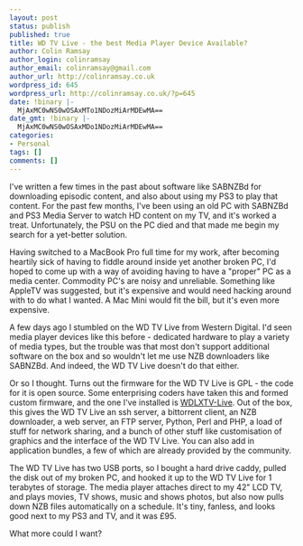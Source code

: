 ```yaml
---
layout: post
status: publish
published: true
title: WD TV Live - the best Media Player Device Available?
author: Colin Ramsay
author_login: colinramsay
author_email: colinramsay@gmail.com
author_url: http://colinramsay.co.uk
wordpress_id: 645
wordpress_url: http://colinramsay.co.uk/?p=645
date: !binary |-
  MjAxMC0wNS0wOSAxMTo1NDozMiArMDEwMA==
date_gmt: !binary |-
  MjAxMC0wNS0wOSAxMDo1NDozMiArMDEwMA==
categories:
- Personal
tags: []
comments: []
---
```

<p>I've written a few times in the past about software like SABNZBd for downloading episodic content, and also about using my PS3 to play that content. For the past few months, I've been using an old PC with SABNZBd and PS3 Media Server to watch HD content on my TV, and it's worked a treat. Unfortunately, the PSU on the PC died and that made me begin my search for a yet-better solution.</p>
<p>Having switched to a MacBook Pro full time for my work, after becoming heartily sick of having to fiddle around inside yet another broken PC, I'd hoped to come up with a way of avoiding having to have a "proper" PC as a media center. Commodity PC's are noisy and unreliable. Something like AppleTV was suggested, but it's expensive and would need hacking around with to do what I wanted. A Mac Mini would fit the bill, but it's even more expensive.</p>
<p>A few days ago I stumbled on the WD TV Live from Western Digital. I'd seen media player devices like this before - dedicated hardware to play a variety of media types, but the trouble was that most don't support additional software on the box and so wouldn't let me use NZB downloaders like SABNZBd. And indeed, the WD TV Live doesn't do that either.</p>
<p>Or so I thought. Turns out the firmware for the WD TV Live is GPL - the code for it is open source. Some enterprising coders have taken this and formed custom firmware, and the one I've installed is <a href="http://b-rad.cc/wdlxtv-live/">WDLXTV-Live</a>. Out of the box, this gives the WD TV Live an ssh server, a bittorrent client, an NZB downloader, a web server, an FTP server, Python, Perl and PHP, a load of stuff for network sharing, and a bunch of other stuff like customisation of graphics and the interface of the WD TV Live. You can also add in application bundles, a few of which are already provided by the community.</p>
<p>The WD TV Live has two USB ports, so I bought a hard drive caddy, pulled the disk out of my broken PC, and hooked it up to the WD TV Live for 1 terabytes of storage. The media player attaches direct to my 42" LCD TV, and plays movies, TV shows, music and shows photos, but also now pulls down NZB files automatically on a schedule. It's tiny, fanless, and looks good next to my PS3 and TV, and it was £95.</p>
<p>What more could I want?</p>
